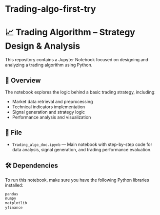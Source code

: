 # Trading-algo-first-try
# 📈 Trading Algorithm – Strategy Design & Analysis

This repository contains a Jupyter Notebook focused on designing and analyzing a trading algorithm using Python.

## 🧠 Overview

The notebook explores the logic behind a basic trading strategy, including:

- Market data retrieval and preprocessing  
- Technical indicators implementation  
- Signal generation and strategy logic  
- Performance analysis and visualization

## 📂 File

- `Trading_algo_doc.ipynb` — Main notebook with step-by-step code for data analysis, signal generation, and trading performance evaluation.

## 🛠️ Dependencies

To run this notebook, make sure you have the following Python libraries installed:

```bash
pandas
numpy
matplotlib
yfinance
